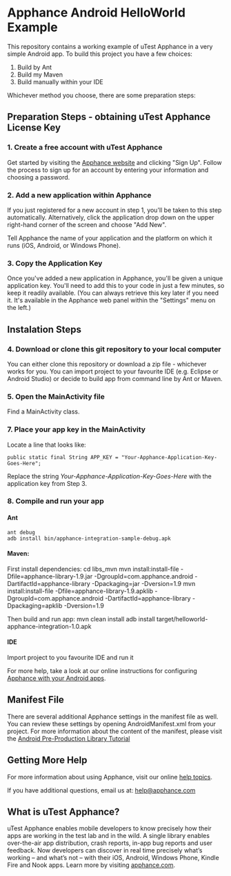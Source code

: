 # Apphance Android HelloWorld Example

This repository contains a working example of uTest Apphance in a very simple Android app. 
To build this project you have a few choices:

1. Build by Ant
2. Build my Maven
3. Build manually within your IDE

Whichever method you choose, there are some preparation steps:

## Preparation Steps - obtaining uTest Apphance License Key

### 1. Create a free account with uTest Apphance

Get started by visiting the [Apphance website](http://www.apphance.com) and clicking "Sign Up". Follow the process to sign up for an account by entering your information and choosing a password.

### 2. Add a new application within Apphance

If you just registered for a new account in step 1, you'll be taken to this step automatically. Alternatively, click the application drop down on the upper right-hand corner of the screen and choose "Add New".

Tell Apphance the name of your application and the platform on which it runs (iOS, Android, or Windows Phone).

### 3. Copy the Application Key

Once you've added a new application in Apphance, you'll be given a unique application key. You'll need to add this to your code in just a few minutes, so keep it readily available. (You can always retrieve this key later if you need it. It's available in the Apphance web panel within the "Settings" menu on the left.)

## Instalation Steps

### 4. Download or clone this git repository to your local computer

You can either clone this repository or download a zip file - whichever works for you.
You can import project to your favourite IDE (e.g. Eclipse or Android Studio) or decide to build app from command line by Ant or Maven.

### 5. Open the MainActivity file

Find a MainActivity class. 

### 7. Place your app key in the MainActivity

Locate a line that looks like:

	public static final String APP_KEY = "Your-Apphance-Application-Key-Goes-Here";

Replace the string *Your-Apphance-Application-Key-Goes-Here* with the application key from Step 3.

### 8. Compile and run your app

#### Ant
	ant debug
	adb install bin/apphance-integration-sample-debug.apk

#### Maven:

First install dependencies:
	cd libs_mvn
	mvn install:install-file -Dfile=apphance-library-1.9.jar -DgroupId=com.apphance.android -DartifactId=apphance-library -Dpackaging=jar -Dversion=1.9
	mvn install:install-file -Dfile=apphance-library-1.9.apklib -DgroupId=com.apphance.android -DartifactId=apphance-library -Dpackaging=apklib -Dversion=1.9


Then build and run app:
	mvn clean install
	adb install target/helloworld-apphance-integration-1.0.apk 

#### IDE
Import project to you favourite IDE and run it

For more help, take a look at our online instructions for configuring [Apphance with your Android apps](http://help.apphance.com/library-installation/android/).

## Manifest File

There are several additional Apphance settings in the manifest file as well. You can review these settings by opening AndroidManifest.xml from your project. For more information about the content of the manifest, please visit the [Android Pre-Production Library Tutorial](http://help.apphance.com/library-installation/android/tutorial-pre-production)

## Getting More Help

For more information about using Apphance, visit our online [help topics](http://help.apphance.com).  

If you have additional questions, email us at: [help@apphance.com](mailto:help@apphance.com)

## What is uTest Apphance?

uTest Apphance enables mobile developers to know precisely how their apps are working in the test lab and in the wild. A single library enables over-the-air app distribution, crash reports, in-app bug reports and user feedback. Now developers can discover in real time precisely what’s working – and what’s not – with their iOS, Android, Windows Phone, Kindle Fire and Nook apps. Learn more by visiting [apphance.com](http://www.apphance.com).
